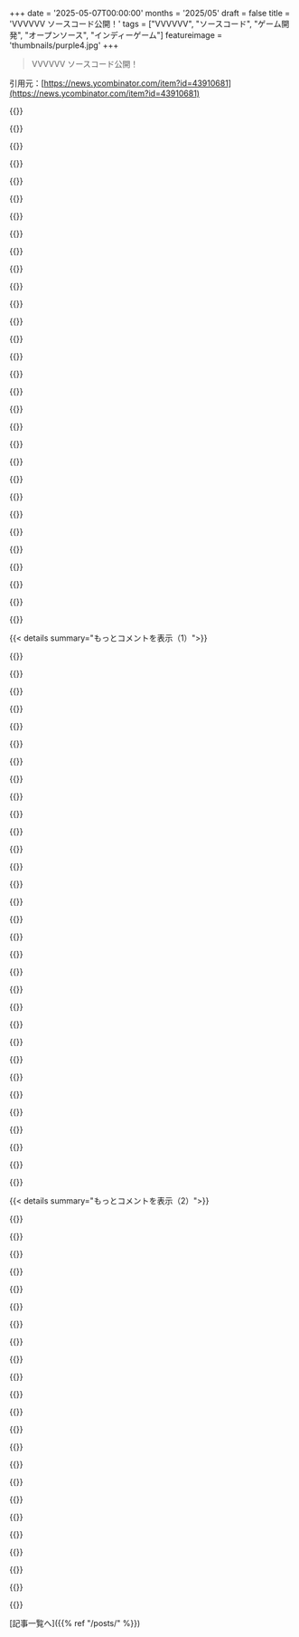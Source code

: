 +++
date = '2025-05-07T00:00:00'
months = '2025/05'
draft = false
title = 'VVVVVV ソースコード公開！'
tags = ["VVVVVV", "ソースコード", "ゲーム開発", "オープンソース", "インディーゲーム"]
featureimage = 'thumbnails/purple4.jpg'
+++

> VVVVVV ソースコード公開！

引用元：[https://news.ycombinator.com/item?id=43910681](https://news.ycombinator.com/item?id=43910681)




{{<matomeQuote body="高校の終わりごろ、家族とLondon行ってさ、ゲーム開発者になりたいなって思ってたんだ。それでTerry Cavanaghにメール送ったら、びっくりしたことにランチ一緒してくれるって完全同意してくれたんだよ。彼はめちゃくちゃ親切で、人生について面白いアドバイスをたくさんくれた。メカニクスをいじくり回したり実験したりしてアイデアのほとんどを得たって言ってたのを覚えてる。壮大なビジョンを持つタイプじゃなかったみたい。とにかく、素晴らしい人だったよ。彼がV（彼がそう呼んでた）をオープンソースにしてくれて嬉しいね。" userName="gallerdude" createdAt="2025/05/07 04:47:37" color="#38d3d3">}}




{{<matomeQuote body="”メカニクスをいじくり回したり実験したりしてアイデアのほとんどを得たって言ってたのを覚えてる”<br>これって大事だよね。斬新なアイデアって抽象的な概念から生まれるって思い込んでる人が多すぎる。確かにそうでもあるけど、媒体をいじってみることからも同じくらい生まれるんだよ。" userName="Daub" createdAt="2025/05/07 08:08:18" color="#38d3d3">}}




{{<matomeQuote body="逆も簡単に想像できるよね…何かアイデアがあって、それを実装してみたけど満足できないとか。特にゲーム。テーマ的に全部クリアしてて、必要な機能も揃ってるかもしれないけど、ただ面白くないって感じ。確固たるアイデアから始めるのが悪いってわけじゃないけど…とにかく媒体で遊びながら即興するのを避けるのは難しいかもしれないって感じかな。" userName="nonethewiser" createdAt="2025/05/07 12:09:36" color="#ff33a1">}}




{{<matomeQuote body="レトロゲームをプレイするのはアイデアを得るのに良い方法みたいだね。VVVVVVのグラビティメカニクスはMegaman 5のGravity Manとほぼ同じだよ（Megamanが最初に使ったわけじゃないだろうけどね）。VVVVVVが開発された頃は、レトロゲームのメカニクスを掘り出すのがおそらくもっと簡単だったんだろうな、インディーゲームの爆発で80年代90年代の良い忘れられたものが再利用されちゃっただろうから。でも、00年代のゲームのメカニクスが再利用できる時期が近づいてるけどね…" userName="phatfish" createdAt="2025/05/07 19:27:42" color="#785bff">}}




{{<matomeQuote body="好きなメカニクスを再利用してもいいと思うな。Return of the Obra Dinnみたいにね。Redditで”Obra Dinnのようなゲーム”を探したら、似たメカニクスのCase of the Golden Idolが見つかったんだ。開発者も影響をオープンにしてて、独自の味がある素晴らしいゲームだったよ。オリジナリティは素敵だけど、質に必須じゃないと思う。" userName="impendia" createdAt="2025/05/07 20:36:08" color="#38d3d3">}}




{{<matomeQuote body="君の意見を補足すると、オリジナリティってのはオリジナリティのないもののユニークな組み合わせだよ。質を追求すれば、機能の組み合わせから生まれる複雑さを扱う中で、オリジナリティは自然と生まれてくるんだ。面白いものは主題そのものじゃなく、主題間の関係性から生まれるってこと。質の追求は必ずユニークなものに繋がるよ。" userName="setr" createdAt="2025/05/08 03:08:16" color="#785bff">}}




{{<matomeQuote body="最近気づいたことなんだけどさ、30になってからGame Boy ColorとかPSP、DS/3DS、PS1、PS2、Xbox、360とかレトロゲーム機を買い集めて見逃してたゲームを遊びまくってるんだ。昔のゲームは独自のメカニクスや変なハードウェア（Kirby Tilt n TumbleのモーションセンサーとかBoktaiの光センサーとかPokemon RangerのラッソとかArcher Maclean’s Mercuryとか）があってめちゃくちゃ面白い。新しいゲームは使い回しに見えることが多いんだよね。ゲームの世界は魔法を失った気がするよ。" userName="fennecbutt" createdAt="2025/05/10 19:30:43" color="#ff5733">}}




{{<matomeQuote body="うわー、それすごいね！その経験って後のキャリア選択に役立った？影響した？結局ゲーム開発者になったの？それとも少なくとも挑戦してみたとか？結末があるっていつも面白いよね！" userName="unwind" createdAt="2025/05/07 06:43:33" color="">}}




{{<matomeQuote body="高校の時に平凡なプラットフォーマーをitch.ioで公開したよ。結局ソフト開発者になったんだ。ゲーム開発者ほどじゃないけど80%くらいは楽しいし、燃え尽きたりスーパースター経済を心配したりしないからいいかな。シンギュラリティが来たらゲーム開発に戻るかもね。リンクはこれ。<br>https://gallerdude.itch.io/the-journey-east-full" userName="gallerdude" createdAt="2025/05/07 19:22:31" color="#ff33a1">}}




{{<matomeQuote body="二つ、真実だと思う言葉があるんだ。<br>＊聞かなきゃノーとは言われない。<br>＊”ヒーローに会うな”は偽りだよ。本当に本物の人たちを評価できるようになる前に、何人かのクズ野郎に会う必要があるんだ。" userName="indrora" createdAt="2025/05/07 17:34:58" color="">}}




{{<matomeQuote body="めっちゃ面白いゲーム！そんなゲーマーじゃないけど，これのためにHumble Bundle買ったの覚えてるよ．クリアまでやった数少ないゲームの一つ．Terry，素晴らしい仕事，そして楽しい時間をありがとう！そうそう，veni vidi viciのところはマジで勘弁してくれ，あれ時間かかったんだよ！https://www.youtube.com/watch?v=4CtiY5D6HCs" userName="peterldowns" createdAt="2025/05/07 01:38:56" color="#ff5733">}}




{{<matomeQuote body="あのHumble Bundle買って，”バンドルに入ってるもっと大きい，面白そうなゲームがダウンロード終わるまで，この軽い2Dプラットフォーマーでもちょっとやるか”って思ってたの覚えてるよ…そしたら結局一晩中やっちゃった．" userName="Gazoche" createdAt="2025/05/07 10:08:56" color="#ff5c5c">}}




{{<matomeQuote body="この動画は，各画面をクリアしたと思ったら左に着地しちゃうあの経験を捉えられてないね" userName="devnullbrain" createdAt="2025/05/07 11:53:37" color="">}}




{{<matomeQuote body="俺もそうなったよ；でもあの時点でもう何度も失敗してたから，あと1分かかろうが1時間かかろうがどうでもよかったんだ．そして，あのプロセス自体を実は楽しんでたの覚えてる！スマホでやってて，休憩もたくさん取ったんだけどね － この環境でこのゲームすごく気に入ったよ．" userName="thih9" createdAt="2025/05/07 13:28:25" color="#ff33a1">}}




{{<matomeQuote body="彼，謝ってたじゃん？”I’m sorry”っていう画面あったじゃん：Ｐ" userName="gsliepen" createdAt="2025/05/07 05:46:13" color="">}}




{{<matomeQuote body="数百回くらいリトライしてようやくクリアしたんだ．Final Fantasy XVのPitioss dungeon並みの忍耐力が必要かも．当時付き合ってた彼氏（VVVVVV買ってくれた人）は，一方でノーデス全トリニケットクリア目指してて，マジでゲーム上手すぎって思ったよ．そうそう，サントラのPPPPPPは今でも定番．特にosu!のStreamトラック関連はね．" userName="h2zizzle" createdAt="2025/05/07 10:57:07" color="#ff5733">}}




{{<matomeQuote body="最初のHumble Bundles買ったんだよね．VVVVVVはそれ以来ずっとSteamライブラリに積んでる．今からプレイしてみようかな．" userName="theandrewbailey" createdAt="2025/05/07 11:00:40" color="">}}




{{<matomeQuote body="このゲームやったことある人なら，あの動画リンクの先が何かわかるよね．：）" userName="beej71" createdAt="2025/05/07 13:49:48" color="">}}




{{<matomeQuote body="トリニケット全部集められたんだ，いやーあれはキツかった！でも全体的に素晴らしいゲームだよ，もう一回やろうかな…" userName="pezezin" createdAt="2025/05/07 12:43:19" color="#38d3d3">}}




{{<matomeQuote body="関連リンクだよ。<br>ソースコード公開って価値ある？(Hacker News, Jan 2021)<br>ゲームコードは場当たり的？(Hacker News, Jan 2020)<br>VVVVVVソース公開記事いくつか(Hacker News, Jan 2020、ほか)" userName="dang" createdAt="2025/05/07 01:52:45" color="">}}




{{<matomeQuote body="Graphics::print_level_creatorのコメントなんだけど、「by 作者名」じゃなく顔表示に変えた理由が面白すぎる。「様々な言語での問題回避とか、そもそも顔の方がいいとか、たとえ不満でも最後の笑顔で元気出るからｗ」だって。<br>これ読んでると納得しかないわー。" userName="hbn" createdAt="2025/05/07 13:27:59" color="">}}




{{<matomeQuote body="記事でリンクされてるdistractionware.comのブログからの引用だけど、FlashからのC++へのベタ移植で変なコードが多いらしい。特に一時変数iとかをクラスのメンバにしてたせいで、追いにくいバグとか無限ループも起こりうるって書いてる。<br>これ読むとヤバいね、ゲームコードって雑だって思ってたけど、やっぱりなって確信したよ。" userName="senand" createdAt="2025/05/07 13:27:39" color="">}}




{{<matomeQuote body="これはいい視点だね！ ゲーム開発者って、普通の会社勤めの開発者より色々学んでるって、やっぱりそうだと思ったよ。" userName="nashashmi" createdAt="2025/05/07 13:43:34" color="">}}




{{<matomeQuote body="まさにその通りだと思うよ。<br>ゲーム開発者は、普通の開発者が考えないようなパフォーマンスや遅延を突き詰める必要がある。Factorioみたいに、大量の処理を60fpsでリアルタイムに動かすとかね。<br>企業開発者はそこまで考えない。優秀なゲーム開発者なら、USの会社だとビジネス系の開発者何十人分もの仕事ができるんじゃないか。彼らはレベルが違うんだよ。" userName="naikrovek" createdAt="2025/05/07 15:22:20" color="#785bff">}}




{{<matomeQuote body="Factorioはマジでヤバいと思う。<br>うちの工場、まだそんなに大きくないけどCPU使用率が2%くらいなんだよね。<br>どんだけ巨大にしないと重くならないのか想像つかないわ。" userName="Sohcahtoa82" createdAt="2025/05/07 17:51:37" color="">}}




{{<matomeQuote body="同意。たった16.6ミリ秒（60fps）でPCがどれだけ処理できるかっていう、すごい例だよね。" userName="naikrovek" createdAt="2025/05/08 01:10:38" color="">}}




{{<matomeQuote body="これ、釣りか皮肉かわかんないけど、企業開発者への偏見がひどいよ。<br>ゲーム開発者はすごいと思うけど、企業開発者だってパフォーマンス最適化は普通にやってるから。<br>うちの会社でも、レイテンシ下げるためにヤバいくらい最適化したり、カスタムプロトコル作ったりしてるんだぜ。高速なコードはコスト削減に繋がるし、パフォーマンスは超重要だよ。" userName="bracketfocus" createdAt="2025/05/07 18:54:22" color="#ff5733">}}




{{<matomeQuote body="怒りとか皮肉じゃないよ．コードを最適化しまくって，Compiler Explorerで変更のコスト調べるレベルなのかも．金融系とか？<br>業界の”ベストプラクティス”を捨てるエンタープライズ開発者もいるらしいけど聞いたことないな．<br>すごくデータ指向でコード書くエンタープライズ開発者だったらいいな．そういうの見たかったんだ．<br>いつもJavaScriptかPython preferredで，それ以外は”難しすぎる”って人が多かったな．ちょっと大げさだけど．" userName="naikrovek" createdAt="2025/05/07 23:16:56" color="">}}




{{<matomeQuote body="俺のエンタープライズコードの経験だと，パフォーマンスはDBが全て．下手なクエリやひどいデータモデル設計が一番ヤバい．<br>リクエスト完了に10分かかるコードも見た（マジで）．ほぼDBが原因でアプリ側は言語変えても変わらないレベルだった．<br>原因はアプリコードでフィルタリング．何十万件も取ってループ処理．<br>まともなSQL書ければバックエンド開発者よりずっと上．SQL避けてアプリでSQLライクなことする人多いからね．" userName="const_cast" createdAt="2025/05/08 06:10:18" color="#785bff">}}




{{<matomeQuote body="それはさ，難しいもの作る方が簡単なものより学ぶことが多いっていう当たり前の話に行き着くだけだよ．<br>ゲームって，ほとんどのプロジェクトみたいにサブシステムに綺麗に分解できるんじゃなくて，エンドツーエンドで複雑だから，作れるものの中で一番難しいものの一つなんだよね．" userName="hombre_fatal" createdAt="2025/05/07 14:34:18" color="">}}




{{< details summary="もっとコメントを表示（1）">}}

{{<matomeQuote body="＞ゲームのコーダーの方が標準的なコーダーより学ぶ<br>_Taos_ OS見てみて．普通じゃ不可能と言われてたことベースにゲーム開発者が作ったんだ．<br>Taosコードは”Virtual Processor”向けコンパイル，ロード時ネイティブにオンザフライコンパイル．効率的で遅延なし．<br>OS全体がx86からArmまで変更なし実行，異種SMPも可能．Acorn RISC PCでArmとx86両方で動いたよ．TaosはIntent，Elateに進化，Amiga OSになりかけた．Infernoも似てる．" userName="lproven" createdAt="2025/05/08 10:38:10" color="#785bff">}}




{{<matomeQuote body="これが新しい考えかは分からないけど書き出しとくわ：<br>コードは酷くても楽しいかもね：斬新なアイデアの面白いバグとかさ．<br>コードは素晴らしくても退屈：ちゃんと書かれてるけど実装がつまらない計算機アプリとか．<br>コードは酷くて退屈：雑なB2B製品で，エッジケースだらけ，似てるけど違うバグがいっぱいあるやつとか．<br>コードは素晴らしくて面白い：Doomとか．" userName="registeredcorn" createdAt="2025/05/07 21:15:23" color="">}}




{{<matomeQuote body="VVVVVVの作者のSuper Hexagonも紹介しとくね．超シンプルなのにめちゃ面白くてハマるゲームだよ．作者が1日くらいで作ったって話をどっかで読んだ気がする．<br>あとVVVVVVのサントラ，PPPeeePPPeeeもイイんだわ！" userName="jmmv" createdAt="2025/05/07 04:35:09" color="">}}




{{<matomeQuote body="VVVVVVと同じ作者のゲームだと，Dicey Dungeonsがマジで面白いよ．デッキ構築系のローグライクに似てるけど，カードじゃなくてダイスなんだ．キャラは6人くらいいるし，キャラごとのチャレンジもいっぱい，ルールもどんどん変わるし（考え直させられる），ユーモアも満載．無料DLCとかmodコンテンツもあるけど，俺はまだ手付けてないや．" userName="addandsubtract" createdAt="2025/05/07 08:14:18" color="">}}




{{<matomeQuote body="このゲーム（VVVVVV）大好き．開発者が出してる開発プロセスの記事も面白いんだよね．ゲーム開発者じゃないけど，敵のAIがどう動くかって記事，マジで楽しかったよ．これね: https://www.gamedeveloper.com/design/how-enemy-ai-works-in-d..." userName="WickyNilliams" createdAt="2025/05/07 12:34:26" color="">}}




{{<matomeQuote body="へー、Super HexagonがVVVVVVと同じ開発者だったなんて知らなかったわ！<br>全然違うゲームだけど、あれもすっごく楽しかったんだよね。インディー開発者が最初の成功の後で全然新しいジャンルに挑戦するのっていつも面白いと思うな。そういうやり方で素晴らしいゲーム（Fallen London→Sunless Sea→Cultist Simulatorみたいな）がたくさん生まれたもんね。" userName="tiniuclx" createdAt="2025/05/07 09:11:48" color="#38d3d3">}}




{{<matomeQuote body="Super Hexagonを10分やる以外に、フロー状態になれる確実な方法が他にないんだよね。" userName="willis936" createdAt="2025/05/07 10:01:42" color="">}}




{{<matomeQuote body="このおすすめに激しく同意！<br>あれ、学ぶのがめちゃくちゃ楽しいゲームだよ。最初は絶対無理って思うけど、そのうち脳が適応するんだ。まさにマトリックスが見えてくる感じ！" userName="symmetricsaurus" createdAt="2025/05/07 07:35:48" color="">}}




{{<matomeQuote body="このゲームに人生の何時間も費やしちゃったよ。<br>たくさんの人にもシェアして、みんな狂わせてやったぜ。Steamのインベントリにはまだ5個か6個コピーがあると思う。念のためね。VVVVVVとかSMBとかBraidとか、他のたくさんのゲームも同じ。時々、ちょっとしたインスピレーションとショボいグラフィックがあればそれでいいんだよ。" userName="gokaygurcan" createdAt="2025/05/07 09:12:14" color="#45d325">}}




{{<matomeQuote body="Super Hexagonは私にとって史上最高のモバイルゲームだな。2017年に買って、今でも毎日やってるよ。エレベーターに乗ってる間にさっと楽しむのに十分なぐらい手軽な唯一のゲームだっていつも言ってるんだ。" userName="rubslopes" createdAt="2025/05/08 00:43:02" color="#ff33a1">}}




{{<matomeQuote body="PPPPPPPowerup!っていうPPPPPPのリミックスアルバムと、MMMMMMっていうPPPPPPのメタルカバーアルバムもぜひ聞いてみて！" userName="agos" createdAt="2025/05/07 08:33:43" color="">}}




{{<matomeQuote body="MMMMMMのことを教えてくれてありがとう。PPPPPPのアルバムは2枚CDで持ってるんだけど、メタルカバーは今まで知らなかったよ。" userName="BeFlatXIII" createdAt="2025/05/08 01:04:59" color="">}}




{{<matomeQuote body="うわー、MMMMMMなんて知らなかったわ。これはいいね。" userName="jmmv" createdAt="2025/05/08 21:45:17" color="">}}




{{<matomeQuote body="カナダからカリフォルニアに引っ越してきて、仕事に必死だった時期があったんだ。Comcastの飛び込み営業の仕事に就いたんだけど、あれすっごく嫌いだったな。車の中でスマホでVVVVVVを遊びながら責任逃れしてたことよくあったよ。テリー（開発者）、あの休憩時間をありがとうね。" userName="grep_it" createdAt="2025/05/07 05:29:41" color="#ff5733">}}




{{<matomeQuote body="最高なゲームだね。あの時代のインディーゲームらしい、コードが本当に酷い感じなのがむしろ味があって良いわ。" userName="rafram" createdAt="2025/05/07 01:55:16" color="">}}




{{<matomeQuote body="本当にひどいっていう表現ぴったりだね。一番好きなのはさ、3300行もあるGame::updatestate()関数とその超デカいswitch文だよ。" userName="oofabz" createdAt="2025/05/07 02:22:52" color="#ff5c5c">}}




{{<matomeQuote body="え、なんか結構魅力的だと思うけどね。最近のゲームって抽象化されすぎてて、何やってるのかマジで分かんないじゃん。オブジェクト指向とかでなんかもうあらゆるゲーム作れるようにみたいな大げさな設計に何ヶ月も悩んだりできるけどさ、デカい関数でゲームのステートマシンぶん回すのもアリだよね、はは、switch文最高！昔のNESのゲームみたい。ゲームオブジェクトを静的に確保して、配列の構造体って感じ。あれもゲームロジックこんなんだったよ。あと昔の電気機械式ピンボールマシンも思い出すね。マシンのサイクルが文字通り見えるんだよ。<br>https://youtu.be/ue-1JoJQaEg<br>https://youtu.be/E3p_Cv32tEo" userName="matheusmoreira" createdAt="2025/05/07 10:50:41" color="#785bff">}}




{{<matomeQuote body="マジか…！全部if文で囲まれてんの？！" userName="oneeyedpigeon" createdAt="2025/05/07 11:07:00" color="">}}




{{<matomeQuote body="＞case 4099: って、ぷっｗ<br>あと、どの関数もさ、＞jumpheld = true; から始まってるの好きなんだよね。" userName="alt227" createdAt="2025/05/07 07:54:25" color="#785bff">}}




{{<matomeQuote body="元々はFlashで書かれてて、それをC++に移植したらしいよ。それで、ちょっと（全部じゃないけど）コードがひどい理由が分かるかもね。" userName="valtism" createdAt="2025/05/07 04:05:57" color="#ff5c5c">}}




{{<matomeQuote body="このコード、個人的にはマジでインスパイアされるなー。コードの品質にこだわりすぎることが、いつもベストな道じゃないってことを教えてくれる良い例だよ。" userName="tomgp" createdAt="2025/05/07 08:59:44" color="#ff33a1">}}




{{<matomeQuote body="そうだね、結局コードって目的のための手段でしょ。" userName="endemic" createdAt="2025/05/07 15:16:22" color="">}}




{{<matomeQuote body="このコードのどこがおかしいんだ？これはループ展開っていうテクニックで、ゲームをパフォーマンス良く動かすためだよ。" userName="neuroelectron" createdAt="2025/05/07 13:18:59" color="#45d325">}}




{{<matomeQuote body="ははっ。コンパイラに休憩あげるためにさ、手動でループ展開しちゃえ！" userName="rafram" createdAt="2025/05/07 13:58:13" color="">}}




{{<matomeQuote body="これ、Zig用にパッケージされてるよ。`zig build`すればLinux、macOS、Windowsで遊べるよ。https://github.com/allyourcodebase/VVVVVV" userName="kristoff_it" createdAt="2025/05/07 09:08:43" color="#ff33a1">}}




{{<matomeQuote body="彼はi、j、kを各クラスで宣言したって告白してるよ。関数内で宣言しなくて済むようにってね（で、当然だけど、それで嫌ーな、厄介なバグが発生したんだ）。そんなコードからちゃんとしたゲーム作ったなんてすごいよね！" userName="damnitbuilds" createdAt="2025/05/07 12:49:14" color="#ff5733">}}




{{<matomeQuote body="まあ、だいたいのゲームにはひどいハックがいっぱいあるもんだよ。でもこれは、俺が見た中でも最悪の一つだけどね。" userName="mystified5016" createdAt="2025/05/07 15:03:18" color="">}}




{{<matomeQuote body="ircチャンネルで誰かが俺にvvvvvvのFlashデモをシェアしてくれた時のこと覚えてるよ。あのゲーム、あの時期、初期のHumble Bundle — 全部俺にとってかなり影響大きかったな。もう15年近く前だと思うとクレイジーだね。" userName="Centigonal" createdAt="2025/05/07 03:49:00" color="">}}




{{<matomeQuote body="たしかデモじゃなくてベータ版だったと思うけど、どっちにしてもゲームの95％が難読化されてなくてさ。だからActionScriptコードは結構前に見てたんだ！" userName="Ros2" createdAt="2025/05/07 05:53:39" color="#45d325">}}




{{<matomeQuote body="VVVVVV気に入ったなら、LOVEってゲーム試してみたら？https://store.steampowered.com/app/269270/LOVE/" userName="lazycouchpotato" createdAt="2025/05/07 04:59:32" color="">}}

{{</details>}}




{{< details summary="もっとコメントを表示（2）">}}

{{<matomeQuote body="ゲーム自体のドメイン名、今まで見た中で最高の一つみたいだね。https://thelettervsixtim.es/" userName="oneeyedpigeon" createdAt="2025/05/07 11:03:03" color="">}}




{{<matomeQuote body="C++とActionScriptを見てすごく混乱したんだけど、VVVVVVの話だって気づいてVVVVじゃないってわかったよ！" userName="neonsunset" createdAt="2025/05/07 01:18:36" color="">}}




{{<matomeQuote body="どうやって連携してるのか、同じプロジェクトで役に立つのか、って考えるのに混乱してたよ。デスクトップ版はC++でモバイル版はActionScriptだってわかったんだ。何かいい理由があったんだろうね。" userName="zahlman" createdAt="2025/05/07 01:58:50" color="#ff33a1">}}




{{<matomeQuote body="名前がちょっと紛らわしいんだよね。iOSとAndroid版がどのバージョンか紛らわしいって話だけど、元はFlash版（2010年）だったんだ。Flashは移植大変だったから、2011年にC++で全部書き直したのが今の”デスクトップ版”。これが最新だよ。”モバイル版”は古いFlash版のフォークで、Terryが書いたオリジナルに近いんだって。" userName="phire" createdAt="2025/05/07 02:23:44" color="#ff5733">}}




{{<matomeQuote body="Cavanaghは僕にとって最高のインディーゲームヒーローの一人なんだよね。変な実験作から風刺っぽい作品、中毒性のあるアーケードゲーム、驚くほど奥深いゲームまで、なんでもやってる。本当にメディアを深く理解してたらジャンルに縛られる必要なんてないってことを示してるよ。素晴らしいゲームは素晴らしいゲームだ。" userName="throw4847285" createdAt="2025/05/07 15:18:56" color="#38d3d3">}}




{{<matomeQuote body="VVVVVVはすごくシンプルなゲームだけど、 exceptionally well made（並外れてよく作られてる）んだ。タイトな操作感と面白いレベル構成で、どうセクションをクリアするか考えるパズル要素とそれを実行するテクニックが要求されるのが良かった。あとこのゲームの音楽は top tier（最高ランク）だよ。他のゲーム目当てで買ったバンドルに入ってたんだけど、結果的にVVVVVVが一番のお気に入りになったのを覚えてる。" userName="babuskov" createdAt="2025/05/07 10:04:08" color="#45d325">}}




{{<matomeQuote body="VVVVVVはグラフィックがゲームを作るんじゃなくて、音楽が作るんだっていう素晴らしい証明だね。" userName="kentonv" createdAt="2025/05/07 13:33:11" color="">}}




{{<matomeQuote body="最近VVVVVVのビデオレビューを見て、ちょっと興味持ってたんだけど、音楽が流れてきた瞬間、即買いだった。あとTerry Cavanaghがゲームを振り返って何か変えたいことはあるか聞かれて言った「何も変えない」っていうセリフも良いよね。数日前にクリアしたけど、素晴らしいゲームだったし、音楽も最高だった。" userName="sph" createdAt="2025/05/07 16:35:40" color="#785bff">}}




{{<matomeQuote body="Hotline Miami seriesは大好きだけど、あの absolutely killer soundtrack（マジやばいサントラ）なしじゃ、ここまで好きになってないと思う。" userName="RankingMember" createdAt="2025/05/07 17:17:34" color="">}}




{{<matomeQuote body="同意！それでも、VVVVVVのグラフィックも exquisitely done（絶妙に完成されてる）し、そう、完璧かも？ グラフィックの制約—あのスタイルの技術的な基盤って言うの？—あれは意図的な決定で、その結果が…まさにそうあるべきものなんだ。（言葉にするの難しいな！ちょっと気取った言い方になっちゃったかも？ まあいっか *shrug*）" userName="AnthonBerg" createdAt="2025/05/08 10:26:40" color="#38d3d3">}}




{{<matomeQuote body="ゲームめっちゃ好きだった、サクッと短くて良いね。一般的なライブラリをダウンロードしてまた量産型プラットフォーマーを作るんじゃなくて、既成概念にとらわれずに考えて実行できるプログラマーが報われるツイストの一つだ。" userName="TZubiri" createdAt="2025/05/07 01:58:39" color="#38d3d3">}}




{{<matomeQuote body="短いかどうかは知らないな、いくつかの画面はクリアするのに永遠にかかったよ！（そしてついにどうしても無理なところにあたってゲーム諦めちゃったけど、そこまではマジで楽しかった）" userName="zem" createdAt="2025/05/07 09:17:54" color="#785bff">}}




{{<matomeQuote body="うわーAS3のコードとか何年ぶりに読んだかな。2007-2008年頃にEcmaScript 4の提案が放棄されたのには今でも腹が立ってるよ。" userName="pier25" createdAt="2025/05/07 16:48:58" color="">}}




{{<matomeQuote body="これが話題になるたびに、https://vvvv.org/ を思い出すんだよね。" userName="lagniappe" createdAt="2025/05/07 15:59:22" color="">}}




{{<matomeQuote body="VVVVVVっていつもC64っぽい（少なくともC64に影響受けた）グラフィックと音楽だなーって思ってたんだよね。実際C64版の移植もあるの見つけたよ！<br>https://youtu.be/aY-OE5HPLv4" userName="badc0ffee" createdAt="2025/05/07 15:49:08" color="#785bff">}}




{{<matomeQuote body="ウェブブラウザでVVVVVVのデモ版ここから遊べるよ：<br>https://www.kongregate.com/games/TerryCavanagh/vvvvvv-demo" userName="kleiba" createdAt="2025/05/07 06:17:08" color="#45d325">}}




{{<matomeQuote body="ゲームやらない人にこれ何なのか誰か説明してくれる？<br>ゲームでグラフィックシンプルだけどマジ難しい、しかも早い段階で商業的に成功した（Humble Bundleのおかげ？）ってのは分かるんだけど、ZX Spectrumが新しかった頃からゲーム全然やってないんだよね。聞いたことないし開発者も知らないし、みんなが何に興奮してるのか全然分かんないんだよなー。（他のZX Spectrum世代の人へ：もっと難しい”Manic Miner”みたいに聞こえるけどあれは嫌いだったな。）" userName="lproven" createdAt="2025/05/08 10:49:20" color="">}}




{{<matomeQuote body="うわー、これ最高じゃん！このゲーム出た時マジ楽しんだから、オープンソースになったの見れて超嬉しいサプライズだわ。マジで芸術作品だよ。" userName="moralestapia" createdAt="2025/05/07 05:01:47" color="">}}




{{<matomeQuote body="マジか、これ超クールじゃん！VVVVVV最後までやるの楽しかったなー。最初のレベルの曲が今でも時々頭の中で流れてるんだよね。" userName="accrual" createdAt="2025/05/07 02:46:08" color="">}}




{{<matomeQuote body="最初はhttps://vvvv.org/の後継的なものかと思ってたんだ、何年も見てなかったからさ。<br>ゲーム面白そうだし、やってみようかな。" userName="cess11" createdAt="2025/05/07 07:26:01" color="">}}




{{<matomeQuote body="これまで出た最高のプラットフォーマーの一つに対して、なんて素晴らしいジェスチャーなんだ。" userName="theyinwhy" createdAt="2025/05/07 17:23:16" color="">}}




{{<matomeQuote body="こういう小さいゲームが何年も経っても頭に残ってるのを見るのは正直クールだね。きれいなコードを追い求めるのはクリエイティブな部分を遅くすると思う？それとも助けると思う？" userName="gitroom" createdAt="2025/05/07 12:32:08" color="">}}

{{</details>}}



[記事一覧へ]({{% ref "/posts/" %}})
